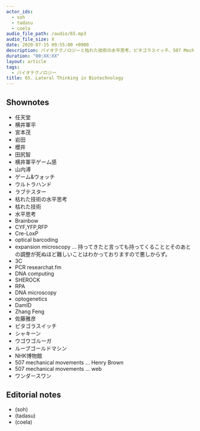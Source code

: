 ```yaml
---
actor_ids:
  - soh
  - tadasu
  - coela
audio_file_path: /audio/65.mp3
audio_file_size: X
date: 2020-07-15 09:55:00 +0900
description: バイオテクノロジーと枯れた技術の水平思考、ピタゴラスイッチ、507 Mechanical Movementsについて話しました。
duration: "00:XX:XX"
layout: article
tags:
  - バイオテクノロジー
title: 65. Lateral Thinking in Biotechnology
---
```




## Shownotes
- 任天堂
- 横井軍平
- 宮本茂
- 岩田
- 櫻井
- 田尻智
- 横井軍平ゲーム感
- 山内溥
- ゲーム&ウォッチ
- ウルトラハンド
- ラブテスター
- 枯れた技術の水平思考
- 枯れた技術
- 水平思考
- Brainbow
- CYF,YFP,RFP
- Cre-LoxP
- optical barcoding
- expansion microscopy ... 持ってきたと言っても持ってくることとそのあとの調整が死ぬほど難しいことはわかっておりますので悪しからず。
- 3C
- PCR researchat.fm
- DNA computing
- SHEROCK
- RPA
- DNA microscopy
- optogenetics
- DamID
- Zhang Feng
- 佐藤雅彦
- ピタゴラスイッチ
- シャキーン
- ウゴウゴルーガ
- ルーブゴールドマシン
- NHK博物館
- 507 mechanical movements ... Henry Brown
- 507 mechanical movements ... web
- ワンダースワン

## Editorial notes
- (soh)
- (tadasu)
- (coela)
